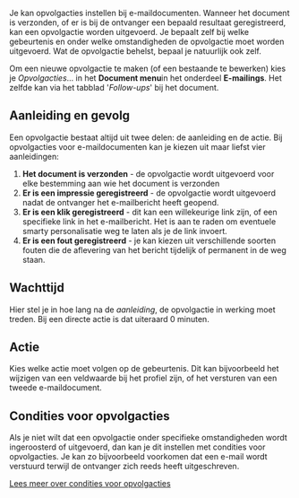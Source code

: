 Je kan opvolgacties instellen bij e-maildocumenten. Wanneer het document
is verzonden, of er is bij de ontvanger een bepaald resultaat
geregistreerd, kan een opvolgactie worden uitgevoerd. Je bepaalt zelf
bij welke gebeurtenis en onder welke omstandigheden de opvolgactie moet
worden uitgevoerd. Wat de opvolgactie behelst, bepaal je natuurlijk ook
zelf.

Om een nieuwe opvolgactie te maken (of een bestaande te bewerken) kies
je *Opvolgacties*... in het **Document menu**in het onderdeel
**E-mailings**. Het zelfde kan via het tabblad '*Follow-ups*' bij het
document.

Aanleiding en gevolg
--------------------

Een opvolgactie bestaat altijd uit twee delen: de aanleiding en de
actie. Bij opvolgacties voor e-maildocumenten kan je kiezen uit maar
liefst vier aanleidingen:

1.  **Het document is verzonden** - de opvolgactie wordt uitgevoerd voor
    elke bestemming aan wie het document is verzonden
2.  **Er is een impressie geregistreerd** - de opvolgactie wordt
    uitgevoerd nadat de ontvanger het e-mailbericht heeft geopend.
3.  **Er is een klik geregistreerd** - dit kan een willekeurige link
    zijn, of een specifieke link in het e-mailbericht. Het is aan te
    raden om eventuele smarty personalisatie weg te laten als je de link
    invoert.
4.  **Er is een fout geregistreerd** - je kan kiezen uit verschillende
    soorten fouten die de aflevering van het bericht tijdelijk of
    permanent in de weg staan.

Wachttijd
---------

Hier stel je in hoe lang na de *aanleiding*, de opvolgactie in werking
moet treden. Bij een directe actie is dat uiteraard 0 minuten.

Actie
-----

Kies welke actie moet volgen op de gebeurtenis. Dit kan bijvoorbeeld het
wijzigen van een veldwaarde bij het profiel zijn, of het versturen van
een tweede e-maildocument.

Condities voor opvolgacties
---------------------------

Als je niet wilt dat een opvolgactie onder specifieke omstandigheden
wordt ingeroosterd of uitgevoerd, dan kan je dit instellen met condities
voor opvolgacties. Je kan zo bijvoorbeeld voorkomen dat een e-mail wordt
verstuurd terwijl de ontvanger zich reeds heeft uitgeschreven.

[Lees meer over condities voor
opvolgacties](./conditions-for-follow-ups.md)
